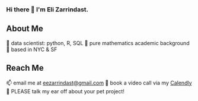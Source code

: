 ### Hi there 👋 I'm Eli Zarrindast.

## About Me
💾 data scientist: python, R, SQL
🧮 pure mathematics academic background 
🗽 based in NYC & SF

##  Reach Me
📫 email me at eezarrindast@gmail.com
💬 book a video call via my [Calendly](https://www.calendly.com/eli-zarrindast/meetings-general)
👯 PLEASE talk my ear off about your pet project! 

<!--
**Zarrindast/Zarrindast** is a ✨ _special_ ✨ repository because its `README.md` (this file) appears on your GitHub profile.

Here are some ideas to get you started:
💿   🪐 ⏳
- 🔭 I’m currently working on ...
- 🌱 I’m currently learning ...
- 👯 I’m looking to collaborate on ...
- 🤔 I’m looking for help with ...
-  Ask me about ...
- 📫 How to reach me: ...
- 😄 Pronouns: ...
- ⚡ Fun fact: ...
-->
